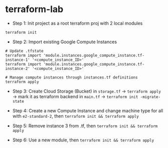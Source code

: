 # terraform-lab

- Step 1: Init project as a root terraform proj with 2 local modules
```shell
terraform init
```


- Step 2: Import existing Google Compute Instances

```shell
# Update .tfstate
terraform import 'module.instances.google_compute_instance.tf-instance-1' '<compute_instance_ID>'
terraform import 'module.instances.google_compute_instance.tf-instance-2' '<compute_instance_ID>'

# Manage compute instances through instances.tf definitions
terraform apply
```

- Step 3: Create Cloud Storage (Bucket) in `storage.tf` -> `terraform apply` -> mark it as terraform backend in `main.tf` -> `terraform init -migrate-state`

- Step 4: Create a new Compute Instance and change machine type for all with `e2-standard-2`, then `terraform init && terraform apply`

- Step 5: Remove instance 3 from .tf, then `terraform init && terraform apply`

- Step 6: Use a new module, then `terraform init && terraform apply`